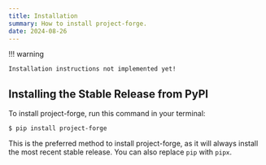 ```yaml
---
title: Installation 
summary: How to install project-forge. 
date: 2024-08-26
---
```


!!! warning

    Installation instructions not implemented yet!


## Installing the Stable Release from PyPI

To install project-forge, run this command in your terminal:

``` console
$ pip install project-forge
```

This is the preferred method to install project-forge, as it will always install the most recent stable release. You can also replace `pip` with `pipx`.
